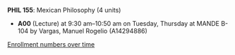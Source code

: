 **PHIL 155**: Mexican Philosophy (4 units)

- **A00** (Lecture) at 9:30 am–10:50 am on Tuesday, Thursday at MANDE B-104 by Vargas, Manuel Rogelio (A14294886)

[Enrollment numbers over time](./PHIL155.tsv)
